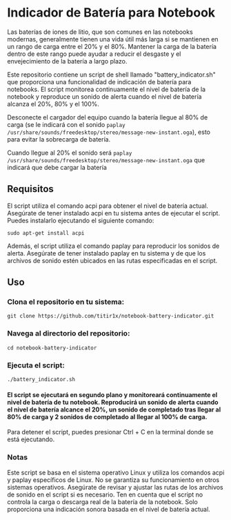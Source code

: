 # Indicador de Batería para Notebook

Las baterías de iones de litio, que son comunes en las notebooks modernas, generalmente tienen una vida útil más larga si se mantienen en un rango de carga entre el 20% y el 80%. Mantener la carga de la batería dentro de este rango puede ayudar a reducir el desgaste y el envejecimiento de la batería a largo plazo.

Este repositorio contiene un script de shell llamado "battery_indicator.sh" que proporciona una funcionalidad de indicación de batería para notebooks. El script monitorea continuamente el nivel de batería de la notebook y reproduce un sonido de alerta cuando el nivel de batería alcanza el 20%, 80% y el 100%.

Desconecte el cargador del equipo cuando la batería llegue al 80% de carga (se le indicará con el sonido ``paplay /usr/share/sounds/freedesktop/stereo/message-new-instant.oga``), esto para evitar la sobrecarga de batería.

Cuando llegue al 20% el sonido será ``paplay /usr/share/sounds/freedesktop/stereo/message-new-instant.oga`` que indicará que debe cargar la batería

## Requisitos
El script utiliza el comando acpi para obtener el nivel de batería actual. Asegúrate de tener instalado acpi en tu sistema antes de ejecutar el script. Puedes instalarlo ejecutando el siguiente comando:

``sudo apt-get install acpi``

Además, el script utiliza el comando paplay para reproducir los sonidos de alerta. Asegúrate de tener instalado paplay en tu sistema y de que los archivos de sonido estén ubicados en las rutas especificadas en el script.

## Uso
### Clona el repositorio en tu sistema:
``git clone https://github.com/titir1x/notebook-battery-indicator.git``
### Navega al directorio del repositorio:
``cd notebook-battery-indicator``
### Ejecuta el script:
``./battery_indicator.sh``
#### El script se ejecutará en segundo plano y monitoreará continuamente el nivel de batería de tu notebook. Reproducirá un sonido de alerta cuando el nivel de batería alcance el 20%, un sonido de completado tras llegar al 80% de carga y 2 sonidos de completado al llegar al 100% de carga.

Para detener el script, puedes presionar Ctrl + C en la terminal donde se está ejecutando.

### Notas
Este script se basa en el sistema operativo Linux y utiliza los comandos acpi y paplay específicos de Linux. No se garantiza su funcionamiento en otros sistemas operativos.
Asegúrate de revisar y ajustar las rutas de los archivos de sonido en el script si es necesario.
Ten en cuenta que el script no controla la carga o descarga real de la batería de la notebook. Solo proporciona una indicación sonora basada en el nivel de batería actual.
